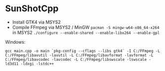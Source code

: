 # SunShotCpp

- Install GTK4 via MSYS2
- Compile FFmpeg via MSYS2 / MinGW
`pacman -S mingw-w64-x86_64-x264` in MSYS2
`./configure --enable-shared --enable-libx264 --enable-gpl`

Windows:
```
gcc main.cpp -o main `pkg-config --cflags --libs gtk4` -I C:/FFmpeg -L C:/FFmpeg/libavutil -lavutil -L C:/FFmpeg/libavformat -lavformat -L C:/FFmpeg/libavcodec -lavcodec -L C:/FFmpeg/libswscale -lswscale -ld3d11 -ldxgi -lstdc++
```